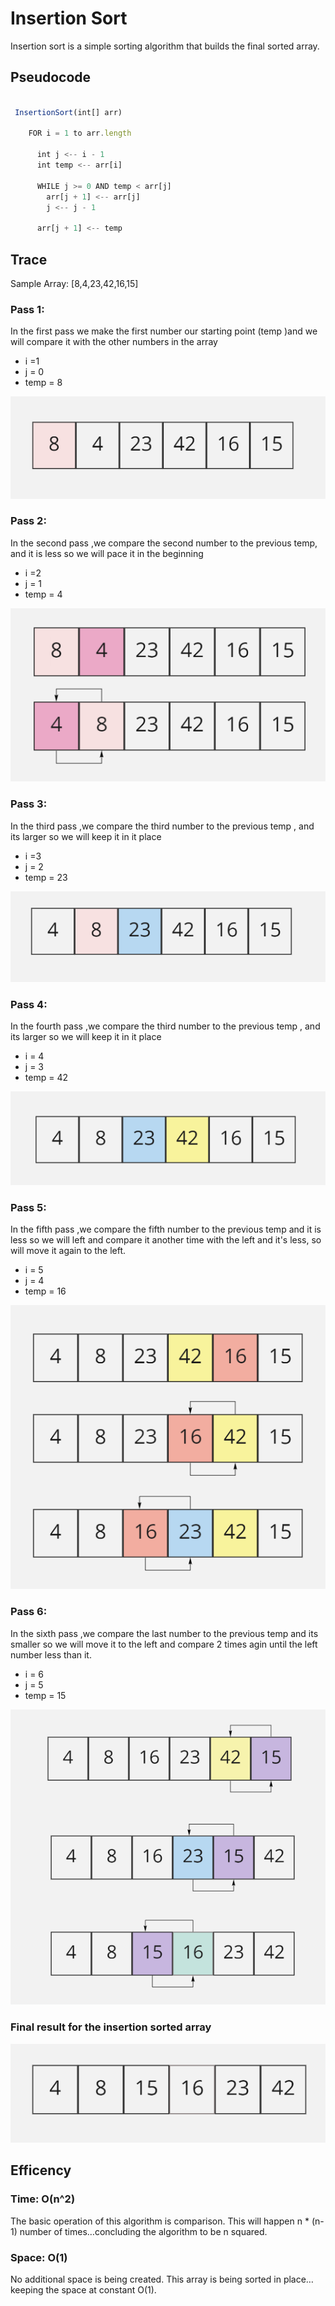 # Insertion Sort
Insertion sort is a simple sorting algorithm that builds the final sorted array.

## Pseudocode
```js

 InsertionSort(int[] arr)
  
    FOR i = 1 to arr.length
    
      int j <-- i - 1
      int temp <-- arr[i]
      
      WHILE j >= 0 AND temp < arr[j]
        arr[j + 1] <-- arr[j]
        j <-- j - 1
        
      arr[j + 1] <-- temp

```
## Trace
Sample Array: [8,4,23,42,16,15]


### Pass 1:

In the first pass we make the first number our starting point (temp )and we will compare it with the other numbers in the array
* i =1
* j = 0
* temp  = 8

![1](./assets/1.PNG)

### Pass 2:

In the second pass ,we compare the second number to the previous temp, and it is less so we will pace it in the beginning 
* i =2
* j = 1
* temp  = 4

![1](./assets/2.PNG)

### Pass 3:

In the third pass ,we compare the third number to the previous temp , and its larger so we will keep it in it place 
* i =3
* j = 2
* temp  = 23

![1](./assets/3.PNG)

### Pass 4:

In the fourth pass ,we compare the third number to the previous temp , and its larger so we will keep it in it place
* i = 4
* j = 3
* temp  = 42

![1](./assets/4.PNG)

### Pass 5:

In the fifth pass ,we compare the fifth number to the previous temp  and  it is less so we will left and compare it another time with the left and it's less, so will move it again to the left. 
* i = 5
* j = 4
* temp  = 16

![1](./assets/5.PNG)

### Pass 6:

In the sixth pass ,we compare the last number to the previous temp and its smaller so we will move it to the left and compare 2 times agin until the left number less than it. 
* i = 6
* j = 5
* temp  = 15

![1](./assets/6.PNG)

### Final result for the insertion sorted array
![1](./assets/7.PNG)

## Efficency
### Time: O(n^2)
The basic operation of this algorithm is comparison. This will happen n * (n-1) number of times…concluding the algorithm to be n squared.
### Space: O(1)
No additional space is being created. This array is being sorted in place…keeping the space at constant O(1).